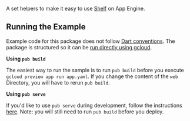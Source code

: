 A set helpers to make it easy to use [Shelf][shelf] on App Engine.

[shelf]: https://pub.dartlang.org/packages/shelf

## Running the Example

Example code for this package does not follow [Dart conventions][example]. The
package is structured so it can be [run directly using gcloud][run].

**Using `pub build`**

The easiest way to run the sample is to run `pub build` before you execute
`gcloud preview app run app.yaml`. If you change the content of the `web`
Directory, you will have to rerun `pub build`.

**Using `pub serve`**

If you'd like to use `pub serve` during development, follow the instructions
[here][serve]. Note: you will still need to run `pub build` before you deploy.

[example]: https://www.dartlang.org/tools/pub/package-layout.html#examples
[run]: https://www.dartlang.org/cloud/run.html#run-the-app-using-app-engine
[serve]: https://www.dartlang.org/cloud/client-server/#get-the-clientserver-code-and-run-it-locally
